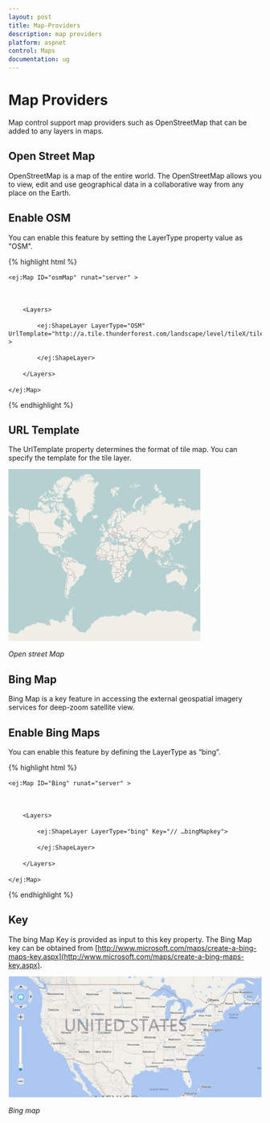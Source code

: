 ```yaml
---
layout: post
title: Map-Providers
description: map providers
platform: aspnet
control: Maps
documentation: ug
---
```


# Map Providers

Map control support map providers such as OpenStreetMap that can be added to any layers in maps.

## Open Street Map

OpenStreetMap is a map of the entire world. The OpenStreetMap allows you to view, edit and use geographical data in a collaborative way from any place on the Earth.

## Enable OSM

You can enable this feature by setting the LayerType property value as "OSM".



{% highlight html %}



    <ej:Map ID="osmMap" runat="server" >    



        <Layers>

            <ej:ShapeLayer LayerType="OSM" UrlTemplate="http://a.tile.thunderforest.com/landscape/level/tileX/tileY.png" >

            </ej:ShapeLayer>

        </Layers>

    </ej:Map> 



{% endhighlight %}

## URL Template

The UrlTemplate property determines the format of tile map. You can specify the template for the tile layer. 



![](Map-Providers_images/Map-Providers_img1.png)

_Open street Map_

## Bing Map

Bing Map is a key feature in accessing the external geospatial imagery services for deep-zoom satellite view. 

## Enable Bing Maps

You can enable this feature by defining the LayerType as “bing”.



{% highlight html %}



    <ej:Map ID="Bing" runat="server" >    



        <Layers>

            <ej:ShapeLayer LayerType="bing" Key="// …bingMapkey">

            </ej:ShapeLayer>

        </Layers>

    </ej:Map>





{% endhighlight %}

## Key

The bing Map Key is provided as input to this key property. The Bing Map key can be obtained from [http://www.microsoft.com/maps/create-a-bing-maps-key.aspx](http://www.microsoft.com/maps/create-a-bing-maps-key.aspx). 



![](Map-Providers_images/Map-Providers_img2.png)

_Bing map_

